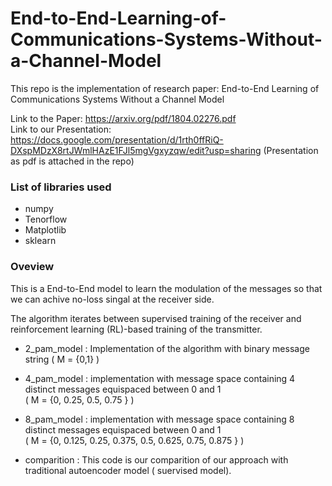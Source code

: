 # End-to-End-Learning-of-Communications-Systems-Without-a-Channel-Model

This repo is the implementation of research paper: End-to-End Learning of Communications Systems Without a Channel Model

Link to the Paper: https://arxiv.org/pdf/1804.02276.pdf <br>
Link to our Presentation: https://docs.google.com/presentation/d/1rth0ffRiQ-DXspMDzX8rtJWmlHAzE1FJl5mgVgxyzqw/edit?usp=sharing
(Presentation as pdf is attached in the repo)

### List of libraries used

- numpy
- Tenorflow
- Matplotlib
- sklearn

### Oveview

This is a End-to-End model to learn the modulation of the messages so that we can achive no-loss singal at the receiver side.

The algorithm iterates between supervised training of the receiver and reinforcement learning (RL)-based training of the transmitter.

- 2_pam_model : Implementation of the algorithm with binary message string ( M = {0,1} )

- 4_pam_model : implementation with message space containing 4 distinct messages equispaced between 0 and 1 <br>
( M = {0, 0.25, 0.5, 0.75 } )

- 8_pam_model : implementation with message space containing 8 distinct messages equispaced between 0 and 1 <br>
( M = {0, 0.125, 0.25, 0.375, 0.5, 0.625, 0.75, 0.875 } )

- comparition : This code is our comparition of our approach with traditional autoencoder model ( suervised model).
